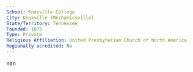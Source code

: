 ```yaml
---
School: Knoxville College
City: Knoxville (Mechanicsville)
State/Territory: Tennessee
Founded: 1875
Type: Private
Religious Affiliation: United Presbyterian Church of North America
Regionally acredited: No
---
```

nan